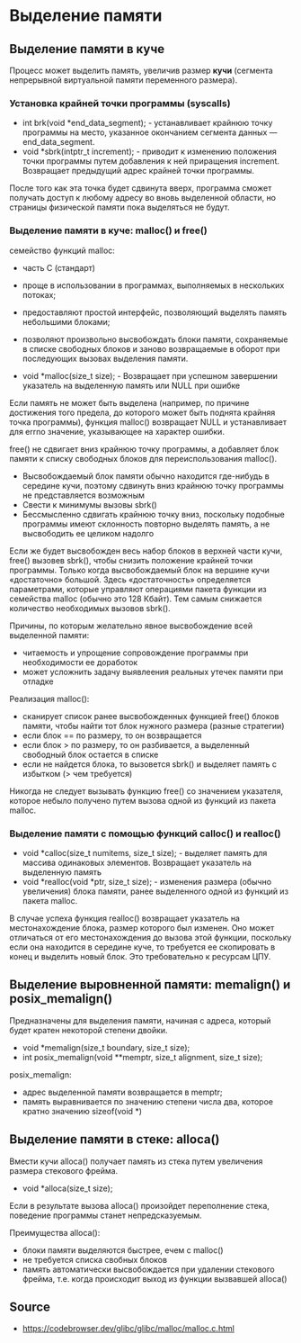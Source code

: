 # Выделение памяти

## Выделение памяти в куче

Процесс может выделить память, увеличив размер **кучи** (сегмента непрерывной виртуальной памяти переменного размера).

### Установка крайней точки программы (syscalls)
- int brk(void *end_data_segment); - устанавливает крайнюю точку программы на место, указанное окончанием сегмента данных — end_data_segment.
- void *sbrk(intptr_t increment); - приводит к изменению положения точки программы путем добавления к ней приращения increment. Возвращает предыдущий адрес крайней точки программы.

После того как эта точка будет сдвинута вверх, программа сможет получать доступ к любому адресу во вновь выделенной области, 
но страницы физической памяти пока выделяться не будут.

### Выделение памяти в куче: malloc() и free()

семейство функций malloc:
- часть С (стандарт)
- проще в использовании в программах, выполняемых в нескольких потоках;
- предоставляют простой интерфейс, позволяющий выделять память небольшими блоками;
- позволяют произвольно высвобождать блоки памяти, сохраняемые в списке свободных блоков и заново возвращаемые в оборот при последующих вызовах выделения памяти.

- void *malloc(size_t size); - Возвращает при успешном завершении указатель на выделенную память или NULL при ошибке

Если память не может быть выделена (например, по причине достижения того предела, до которого может быть поднята крайняя точка программы), 
функция malloc() возвращает NULL и устанавливает для errno значение, указывающее на характер ошибки.

free() не сдвигает вниз крайнюю точку программы, а добавляет блок памяти к списку свободных блоков для переиспользования malloc().
- Высвобождаемый блок памяти обычно находится где-нибудь в середине кучи, поэтому сдвинуть вниз крайнюю точку программы не представляется возможным
- Свести к минимумы вызовы sbrk()
- Бессмысленно сдвигать крайнюю точку вниз, поскольку подобные программы имеют склонность повторно выделять память, а не высвободить ее целиком надолго

Если же будет высвобожден весь набор блоков в верхней части кучи, free() вызовев sbrk(), чтобы снизить положение крайней точки программы.
Только когда высвобождаемый блок на вершине кучи «достаточно» большой. Здесь «достаточность» определяется параметрами, 
которые управляют операциями пакета функции из семейства malloc (обычно это 128 Кбайт). Тем самым снижается количество необходимых вызовов sbrk().

Причины, по которым желательно явное высвобождение всей выделенной памяти:
- читаемость и упрощение сопровождение программы при необходимости ее доработок
- может усложнить задачу выявлеения реальных утечек памяти при отладке

Реализация malloc():
- сканирует список ранее высвобожденных функцией free() блоков памяти, чтобы найти тот блок нужного размера (разные стратегии)
- если блок == по размеру, то он возвращается
- если блок > по размеру, то он разбивается, а выделенный свободный блок остается в списке
- если не найдется блока, то вызовется sbrk() и выделяет память с избытком (> чем требуется)

Никогда не следует вызывать функцию free() со значением указателя, которое небыло получено путем вызова одной из функций из пакета malloc.

### Выделение памяти с помощью функций calloc() и realloc()

- void *calloc(size_t numitems, size_t size); - выделяет память для массива одинаковых элементов. Возвращает указатель на выделенную память
- void *realloc(void *ptr, size_t size); - изменения размера (обычно увеличения) блока памяти, ранее выделенного одной из функций из пакета malloc.

В случае успеха функция realloc() возвращает указатель на местонахождение блока, размер которого был изменен.
Оно может отличаться от его местонахождения до вызова этой функции, поскольку если она находится в середине куче, то требуется ее скопировать в конец и выделить новый блок.
Это требовательно к ресурсам ЦПУ.

## Выделение выровненной памяти: memalign() и posix_memalign()

Предназначены для выделения памяти, начиная с адреса, который будет кратен некоторой степени двойки.

- void *memalign(size_t boundary, size_t size);
- int posix_memalign(void **memptr, size_t alignment, size_t size);

posix_memalign:
- адрес выделенной памяти возвращается в memptr;
- память выравнивается по значению степени числа два, которое кратно значению sizeof(void *)

## Выделение памяти в стеке: alloca()

Вмести кучи alloca() получает память из стека путем увеличения размера стекового фрейма.

- void *alloca(size_t size);

Если в результате вызова alloca() произойдет переполнение стека, поведение программы станет непредсказуемым.

Преимущества alloca():
- блоки памяти выделяются быстрее, ечем с malloc()
- не требуется списка свобных блоков
- память автоматически высвобождается при удалении стекового фрейма, т.е. когда происходит выход из функции вызвавшей alloca()

## Source
- https://codebrowser.dev/glibc/glibc/malloc/malloc.c.html
